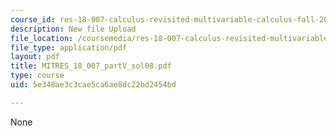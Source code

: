 ```yaml
---
course_id: res-18-007-calculus-revisited-multivariable-calculus-fall-2011
description: New file Upload
file_location: /coursemedia/res-18-007-calculus-revisited-multivariable-calculus-fall-2011/5e348ae3c3cae5ca6ae8dc22bd2454bd_MITRES_18_007_partV_sol08.pdf
file_type: application/pdf
layout: pdf
title: MITRES_18_007_partV_sol08.pdf
type: course
uid: 5e348ae3c3cae5ca6ae8dc22bd2454bd

---
```

None